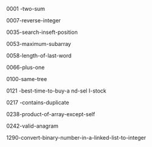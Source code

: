 0001 -two-sum

0007-reverse-integer

0035-search-inseft-position

0053-maximum-subarray

0058-length-of-last-word

0066-plus-one

0100-same-tree

0121 -best-time-to-buy-a nd-sel I-stock

0217 -contains-duplicate

0238-product-of-array-except-self

0242-valid-anagram

1290-convert-binary-number-in-a-linked-list-to-integer

